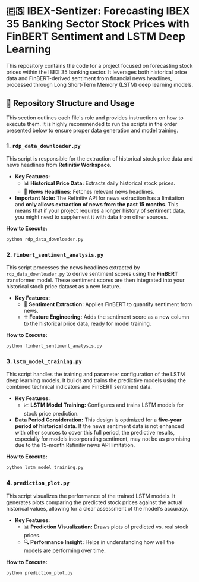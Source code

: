 # 🇪🇸 IBEX-Sentizer: Forecasting IBEX 35 Banking Sector Stock Prices with FinBERT Sentiment and LSTM Deep Learning

This repository contains the code for a project focused on forecasting stock prices within the IBEX 35 banking sector. It leverages both historical price data and FinBERT-derived sentiment from financial news headlines, processed through Long Short-Term Memory (LSTM) deep learning models.

## 📁 Repository Structure and Usage

This section outlines each file's role and provides instructions on how to execute them. It is highly recommended to run the scripts in the order presented below to ensure proper data generation and model training.

### 1. `rdp_data_downloader.py`

This script is responsible for the extraction of historical stock price data and news headlines from **Refinitiv Workspace**.

-   **Key Features:**
    * 📊 **Historical Price Data:** Extracts daily historical stock prices.
    * 📰 **News Headlines:** Fetches relevant news headlines.
-   **Important Note:** The Refinitiv API for news extraction has a limitation and **only allows extraction of news from the past 15 months**. This means that if your project requires a longer history of sentiment data, you might need to supplement it with data from other sources.

**How to Execute:**
```bash
python rdp_data_downloader.py
```
### 2. `finbert_sentiment_analysis.py`

This script processes the news headlines extracted by `rdp_data_downloader.py` to derive sentiment scores using the **FinBERT** transformer model. These sentiment scores are then integrated into your historical stock price dataset as a new feature.

-   **Key Features:**
    * 🧠 **Sentiment Extraction:** Applies FinBERT to quantify sentiment from news.
    * ➕ **Feature Engineering:** Adds the sentiment score as a new column to the historical price data, ready for model training.

**How to Execute:**
```bash
python finbert_sentiment_analysis.py
```
### 3. `lstm_model_training.py`

This script handles the training and parameter configuration of the LSTM deep learning models. It builds and trains the predictive models using the combined technical indicators and FinBERT sentiment data.

-   **Key Features:**
    * 📈 **LSTM Model Training:** Configures and trains LSTM models for stock price prediction.
-   **Data Period Consideration:** This design is optimized for a **five-year period of historical data**. If the news sentiment data is not enhanced with other sources to cover this full period, the predictive results, especially for models incorporating sentiment, may not be as promising due to the 15-month Refinitiv news API limitation.

**How to Execute:**
```bash
python lstm_model_training.py
```
### 4. `prediction_plot.py`

This script visualizes the performance of the trained LSTM models. It generates plots comparing the predicted stock prices against the actual historical values, allowing for a clear assessment of the model's accuracy.

-   **Key Features:**
    * 📊 **Prediction Visualization:** Draws plots of predicted vs. real stock prices.
    * 🔍 **Performance Insight:** Helps in understanding how well the models are performing over time.

**How to Execute:**
```bash
python prediction_plot.py
```
